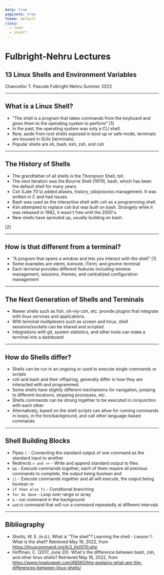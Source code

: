 ```yaml
---
marp: true
paginate: true
theme: default
class:
  - lead
  - invert
---
```


# Fulbright-Nehru Lectures
## 13 Linux Shells and Environment Variables


Chancellor T. Pascale
Fulbright-Nehru
Summer 2022

-------------------------------
## <!--fit--> What is a Linux Shell?

- "The shell is a program that takes commands from the keyboard and gives them to the operating system to perform" [1]
- In the past, the operating system was only a CLI shell.
- Now, aside from root shells exposed in boot up or safe mode, terminals are housed in GUIs (terminals).
- Popular shells are sh, bash, ksh, zsh, and csh

-------------------------------

## <!--fit--> The History of Shells

- The grandfather of all shells is the Thompson Shell, tsh.
- The next iteration was the Bourne Shell (1979), bash, which has been the default shell for many years.
- Csh (Late 70's) added aliases, history, job/process management. It was written in C and had issues.
- Bash was used as the interactive shell with csh as a programming shell.
- Ksh attempted to replace csh but was built on bash. Strangely while it was released in 1982, it wasn't free until the 2000's.
- New shells have sprouted up, usually building on bash.

[2]

-------------------------------

## <!--fit--> How is that different from a terminal?

- "A program that opens a window and lets you interact with the shell" [1]
- Some examples are xterm, konsole, iTerm, and gnome-terminal
- Each terminal provides different features including window management, sessions, themes, and centralized configuration management

-------------------------------

## <!--fit--> The Next Generation of Shells and Terminals

- Newer shells such as fish, oh-my-zsh, etc. provide plugins that integrate with linux services and applications.
- With terminal multiplexers such as screen and tmux, shell sessions/sockets can be shared and scripted.
- Integrations with git, system statistics, and other tools can make a terminal into a dashboard

-------------------------------

## <!--fit--> How do Shells differ?

- Shells can be run in an ongoing or used to execute single commands or scripts
- csh and bash and their offspring, generally differ in how they are interacted with and programmed.
- Some shells have slightly different mechanisms for navigation, jumping to different locations, stopping processes, etc.
- Shells commands can be strung together to be executed in conjunction with each other
- Alternatively, based on the shell scripts can allow for running commands in loops, in the fore/background, and call other language-based commands

-------------------------------

## <!--fit--> Shell Building Blocks

- Pipes `|` - Connecting the standard output of one command as the standard input to another
- Redirects `> and >>` - Write and append standard output to files
- `&&` - Execute commands together, each of them require all previous commands to complete, the output being boolean and
- `||` - Execute commands together and all will execute, the output being boolean or
- `if then else fi` - Conditional branching
- `for do done` - Loop over range or array
- `&` - run command in the background
- `watch` command that will run a command repeatedly at different intervals

-------------------------------

## Bibliography

- Shotts, W. E. (n.d.). What is "The shell"? Learning the shell - Lesson 1: What is the shell? Retrieved May 16, 2022, from https://linuxcommand.org/lc3_lts0010.php
- Hoffman, C. (2017, June 20). What's the difference between bash, zsh, and other linux shells? Retrieved May 16, 2022, from https://www.howtogeek.com/68563/htg-explains-what-are-the-differences-between-linux-shells/
